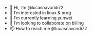 - 👋 Hi, I’m @lucasnavoridi72
- 👀 I’m interested in linux & prog
- 🌱 I’m currently learning yunwei
- 💞️ I’m looking to collaborate on billing
- 📫 How to reach me   @lucasnavoridi72

<!---
lucasnavoridi72/lucasnavoridi72 is a ✨ special ✨ repository because its `README.md` (this file) appears on your GitHub profile.
You can click the Preview link to take a look at your changes.
--->
